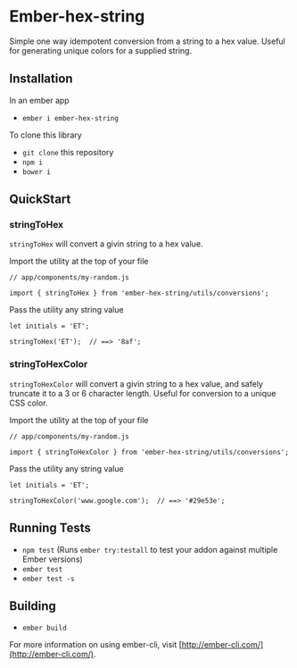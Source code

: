 # Ember-hex-string

Simple one way idempotent conversion from a string to a hex value. Useful for generating unique colors for a supplied string.

## Installation

In an ember app
* `ember i ember-hex-string`

To clone this library
* `git clone` this repository
* `npm i`
* `bower i`

## QuickStart

### stringToHex
`stringToHex` will convert a givin string to a hex value.

Import the utility at the top of your file

```
// app/components/my-random.js

import { stringToHex } from 'ember-hex-string/utils/conversions';
```

Pass the utility any string value

```
let initials = 'ET';

stringToHex('ET');  // ==> '8af';
```

### stringToHexColor
`stringToHexColor` will convert a givin string to a hex value, and safely truncate it to a 3 or 6 character length. Useful for conversion to a unique CSS color.

Import the utility at the top of your file

```
// app/components/my-random.js

import { stringToHexColor } from 'ember-hex-string/utils/conversions';
```

Pass the utility any string value

```
let initials = 'ET';

stringToHexColor('www.google.com');  // ==> '#29e53e';
```

## Running Tests

* `npm test` (Runs `ember try:testall` to test your addon against multiple Ember versions)
* `ember test`
* `ember test -s`

## Building

* `ember build`

For more information on using ember-cli, visit [http://ember-cli.com/](http://ember-cli.com/).

